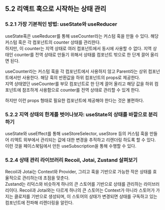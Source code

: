 ## 5.2 리액트 훅으로 시작하는 상태 관리

### 5.2.1 가장 기본적인 방법: useState와 useReducer

useState혹은 useReducer를 통해 useCounter라는 커스텀 훅을 만들 수 있다. 해당 커스텀 훅은 각 컴포넌트의 counter 상태를 관리한다.  
하지만, 이 counter는 지역 상태로 여러 컴포넌트에서 동시에 사용할 수 없다. 지역 상태인 counter를 전역 상태로 만들기 위해서 상태를 컴포넌트 밖으로 한 단계 끌어 올리면 된다.

useCounter라는 커스텀 훅을 각 컴포넌트에서 사용하지 않고 Parent라는 상위 컴포넌트에서만 사용한다. 해당 훅의 반환값을 하위 컴포넌트의 props로 제공한다.  
지역 상태였던 useCounter를 부모 컴포넌트로 한 단계 끌어 올리고 해당 값을 하위 컴포넌트에 참조하게 사용함으로 counter를 전역 상태로 관리할 수 있게 한다.

하지만 이런 props 형태로 필요한 컴포넌트에 제공해야 한다는 것은 불편하다.

### 5.2.2 지역 상태의 한계를 벗어나보자: useState의 상태를 바깥으로 분리하기

useState와 useEffect를 통해 useStoreSelector, useStore 등의 커스텀 훅을 만들어 리액트 외부에서 관리되는 값에 대한 변경을 추적하고 리렌더링 하도록 할 수 있다.
이런 것을 페이스북팀에서 만든 useSubscription을 통해 수행할 수 있다.

### 5.2.4 상태 관리 라이브러리 Recoil, Jotai, Zustand 살펴보기

Recoil과 Jotai는 Context와 Provider, 그리고 훅을 기반으로 가능한 작은 상태를 효율적으로 관리하는데 초점을 맞춘다.  
Zustand는 리덕스와 비슷하게 하나의 큰 스토어를 기반으로 상태를 관리하는 라이브러리이다. Recoil과 Jotai와는 다르게 하나의 큰 스토어는 Context가 아니라 스토어가 가지는 클로저를 기반으로 생성되며, 이 스토어의 상태가 변경되면 상태를 구독하고 있는 컴포넌트에 전파해 리렌더링을 알린다.
